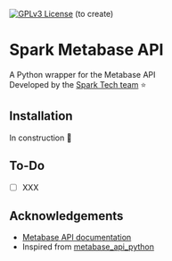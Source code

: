 [![GPLv3 License](https://img.shields.io/badge/License-GPL%20v3-yellow.svg)](https://opensource.org/licenses/)
(to create)

# Spark Metabase API

A Python wrapper for the Metabase API \
Developed by the [Spark Tech team](https://www.spark.do/) ⭐️

## Installation

In construction 🚧

## To-Do

- [ ] XXX

## Acknowledgements

- [Metabase API documentation](https://www.metabase.com/docs/latest/api-documentation)
- Inspired from [metabase_api_python](https://github.com/vvaezian/metabase_api_python)
